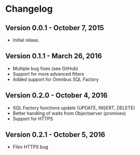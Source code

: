 # Changelog

## Version 0.0.1 - October 7, 2015
* Initial relase.

## Version 0.1.1 - March 26, 2016
* Multiple bug fixes (see GitHub)
* Support for more advanced filters
* Added support for Omnibus SQL Factory

## Version 0.2.0 - October 4, 2016
* SQL Factory functions update (UPDATE, INSERT, DELETE)
* Better handling of waits from Objectserver (promises)
* Support for HTTPS

## Version 0.2.1 - October 5, 2016
* Filex HTTPS bug
